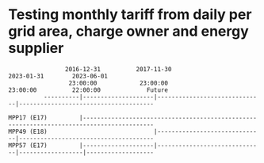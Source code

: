 # Testing monthly tariff from daily per grid area, charge owner and energy supplier

                    2016-12-31          2017-11-30                      2023-01-31        2023-06-01  
                     23:00:00            23:00:00                        23:00:00          22:00:00             Future
              ----------|--------------------|------------------------------|--------------------------------------
        
    MPP17 (E17)         |------------------------------------------------------------------------------------------
    MPP49 (E18)                              |------------------------------|--------------------------------------
    MPP57 (E17)         |--------------------|------------------------------|------------------|-------------------    